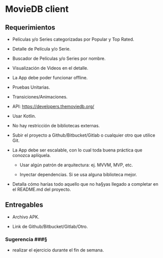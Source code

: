 # MovieDB client #

## Requerimientos ##

* Películas y/o Series categorizadas por Popular y Top Rated.

* Detalle de Película y/o Serie.

* Buscador de Películas y/o Series por nombre.

* Visualización de Videos en el detalle.

* La App debe poder funcionar offline.

* Pruebas Unitarias.

* Transiciones/Animaciones.

* API: https://developers.themoviedb.org/

* Usar Kotlin.

* No hay restricción de bibliotecas externas.

* Subir el proyecto a Github/Bitbucket/Gitlab o cualquier otro que utilice Git.

* La App debe ser escalable, con lo cual toda buena práctica que conozca aplíquela.

    * Usar algún patrón de arquitectura: ej. MVVM, MVP, etc.

    * Inyectar dependencias. Si se usa alguna biblioteca mejor.

*  Detalla cómo harías todo aquello que no ha§yas llegado a completar en el README.md del proyecto. 

## Entregables ##

* Archivo APK.

* Link de Github/Bitbucket/Gitlab/Otro.

### Sugerencia ###§

* realizar el ejercicio durante el fin de semana.
